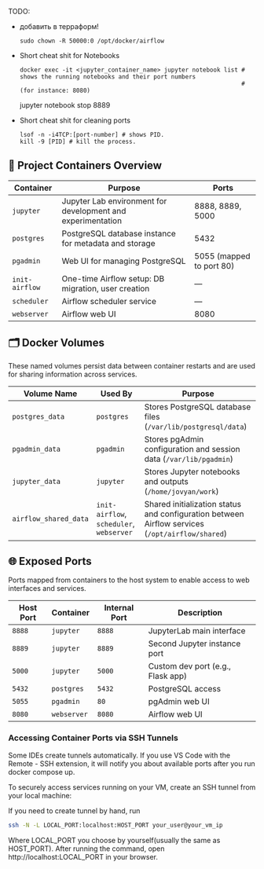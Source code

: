 TODO:
- добавить в терраформ!

      sudo chown -R 50000:0 /opt/docker/airflow

- Short cheat shit for Notebooks

      docker exec -it <jupyter_container_name> jupyter notebook list # shows the running notebooks and their port numbers
                                                                     # (for instance: 8080)
    jupyter notebook stop 8889 
                          
- Short cheat shit for cleaning ports

      lsof -n -i4TCP:[port-number] # shows PID.
      kill -9 [PID] # kill the process.



## 🐳 Project Containers Overview

| Container       | Purpose                                                       | Ports                  | 
|-----------------|---------------------------------------------------------------|------------------------|
| `jupyter`       | Jupyter Lab environment for development and experimentation   | 8888, 8889, 5000       | 
| `postgres`      | PostgreSQL database instance for metadata and storage         | 5432                   |
| `pgadmin`       | Web UI for managing PostgreSQL                                | 5055 (mapped to port 80) | 
| `init-airflow`  | One-time Airflow setup: DB migration, user creation           | —                      |
| `scheduler`     | Airflow scheduler service                                     | —                      | 
| `webserver`     | Airflow web UI                                                | 8080                   | 

## 🗂️ Docker Volumes

These named volumes persist data between container restarts and are used for sharing information across services.

| Volume Name           | Used By           | Purpose                                                                 |
|-----------------------|------------------|-------------------------------------------------------------------------|
| `postgres_data`       | `postgres`        | Stores PostgreSQL database files (`/var/lib/postgresql/data`)          |
| `pgadmin_data`        | `pgadmin`         | Stores pgAdmin configuration and session data (`/var/lib/pgadmin`)     |
| `jupyter_data`        | `jupyter`         | Stores Jupyter notebooks and outputs (`/home/jovyan/work`)             |
| `airflow_shared_data` | `init-airflow`, `scheduler`, `webserver` | Shared initialization status and configuration between Airflow services (`/opt/airflow/shared`) |


## 🌐 Exposed Ports

Ports mapped from containers to the host system to enable access to web interfaces and services.

| Host Port | Container     | Internal Port | Description                             |
|-----------|---------------|---------------|-----------------------------------------|
| `8888`    | `jupyter`     | `8888`        | JupyterLab main interface               |
| `8889`    | `jupyter`     | `8889`        | Second Jupyter instance port            |
| `5000`    | `jupyter`     | `5000`        | Custom dev port (e.g., Flask app)       |
| `5432`    | `postgres`    | `5432`        | PostgreSQL access                       |
| `5055`    | `pgadmin`     | `80`          | pgAdmin web UI                          |
| `8080`    | `webserver`   | `8080`        | Airflow web UI                          |

### Accessing Container Ports via SSH Tunnels

Some IDEs create tunnels automatically. If you use VS Code with the Remote - SSH extension, it will notify you about available ports after you run docker compose up.

To securely access services running on your VM, create an SSH tunnel from your local machine:

If you need to create tunnel by hand, run

```bash
ssh -N -L LOCAL_PORT:localhost:HOST_PORT your_user@your_vm_ip
```

Where LOCAL_PORT you choose by yourself(usually the same as HOST_PORT).
After running the command, open http://localhost:LOCAL_PORT in your browser.

